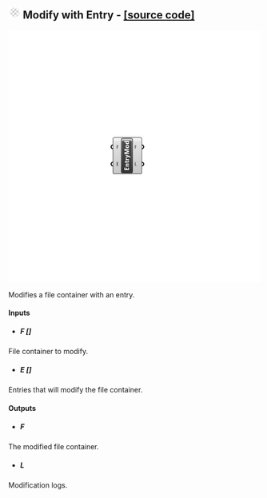 ## ![](../../images/icons/Modify_with_Entry.png) Modify with Entry - [[source code]](https://github.com/Eddy3D-Dev/Eddy3D/tree/dev/Modify%20with%20Entry.cs)

![](../../images/components/Modify_with_Entry.png)

Modifies a file container with an entry.

#### Inputs
* ##### F []
File container to modify.
* ##### E []
Entries that will modify the file container.

#### Outputs
* ##### F
The modified file container.
* ##### L
Modification logs.